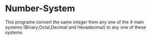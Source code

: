 # Number-System


 This programe convert the same integer from any one of the 4 main systems
 (Binary,Octal,Decimal and Hexadecimal) to any one of these systems
